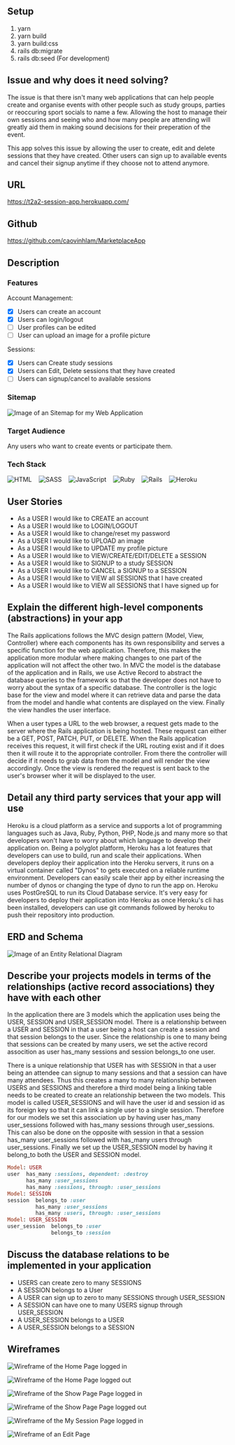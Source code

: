 ## Setup

1. yarn
2. yarn build
3. yarn build:css
4. rails db:migrate
5. rails db:seed (For development)

## Issue and why does it need solving?

The issue is that there isn't many web applications that can help people create and organise events with other people such as study groups, parties or reoccuring sport socials to name a few. 
Allowing the host to manage their own sessions and seeing who and how many people are attending will greatly aid them in making sound decisions for their preperation of the event.

This app solves this issue by allowing the user to create, edit and delete sessions that they have created. Other users can sign up to available events and cancel their signup anytime if they choose not to attend anymore.

## URL 
https://t2a2-session-app.herokuapp.com/

## Github
https://github.com/caovinhlam/MarketplaceApp

## Description

### Features

Account Management:
- [x] Users can create an account
- [x] Users can login/logout
- [ ] User profiles can be edited
- [ ] User can upload an image for a profile picture

Sessions:
- [x] Users can Create study sessions
- [x] Users can Edit, Delete sessions that they have created
- [ ] Users can signup/cancel to available sessions

### Sitemap

![Image of an Sitemap for my Web Application](./app/assets/images/Sitemap.png)

### Target Audience
Any users who want to create events or participate them.

### Tech Stack
![HTML](https://img.shields.io/badge/HTML5-E34F26?style=for-the-badge&logo=html5&logoColor=white) &nbsp;&nbsp; ![SASS](https://img.shields.io/badge/SASS-hotpink.svg?style=for-the-badge&logo=SASS&logoColor=white) &nbsp;&nbsp; ![JavaScript](https://img.shields.io/badge/javascript-%23323330.svg?style=for-the-badge&logo=javascript&logoColor=%23F7DF1E) &nbsp;&nbsp; ![Ruby](https://img.shields.io/badge/ruby-%23CC342D.svg?style=for-the-badge&logo=ruby&logoColor=white) &nbsp;&nbsp; ![Rails](https://img.shields.io/badge/rails-%23CC0000.svg?style=for-the-badge&logo=ruby-on-rails&logoColor=white) &nbsp;&nbsp; ![Heroku](https://img.shields.io/badge/heroku-%23430098.svg?style=for-the-badge&logo=heroku&logoColor=white)

## User Stories
- As a USER I would like to CREATE an account
- As a USER I would like to LOGIN/LOGOUT
- As a USER I would like to change/reset my password
- As a USER I would like to UPLOAD an image
- As a USER I would like to UPDATE my profile picture
- As a USER I would like to VIEW/CREATE/EDIT/DELETE a SESSION
- As a USER I would like to SIGNUP to a study SESSION
- As a USER I would like to CANCEL a SIGNUP to a SESSION
- As a USER I would like to VIEW all SESSIONS that I have created
- As a USER I would like to VIEW all SESSIONS that I have signed up for

## Explain the different high-level components (abstractions) in your app

The Rails applications follows the MVC design pattern (Model, View, Controller) where each components has its own responsibility and serves a specific function for the web application. Therefore,  this makes the application more modular where making changes to one part of the application will not affect the other two. In MVC the model is the database of the application and in Rails, we use Active Record to abstract the database queries to the framework so that the developer does not have to worry about the syntax of a specific database. The controller is the logic base for the view and model where it can retrieve data and parse the data from the model and handle what contents are displayed on the view. Finally the view handles the user interface.

When a user types a URL to the web browser, a request gets made to the server where the Rails application is being hosted. These request can either be a GET, POST, PATCH, PUT, or DELETE. When the Rails application receives this request, it will first check if the URL routing exist and if it does then it will route it to the appropriate controller. From there the controller will decide if it needs to grab data from the model and will render the view accordingly. Once the view is rendered the request is sent back to the user's browser wher it will be displayed to the user.

## Detail any third party services that your app will use

Heroku is a cloud platform as a service and supports a lot of programming languages such as Java, Ruby, Python, PHP, Node.js and many more so that developers won't have to worry about which language to develop their application on. Being a polyglot platform, Heroku has a lot features that developers can use to build, run and scale their applications. When developers deploy their application into the Heroku servers, it runs on a virtual container called "Dynos" to gets executed on a reliable runtime environment. Developers can easily scale their app by either increasing the number of dynos or changing the type of dyno to run the app on. Heroku uses PostGreSQL to run its Cloud Database service. It's very easy for developers to deploy their application into Heroku as once Heroku's cli has been installed, developers can use git commands followed by heroku to push their repository into production.

## ERD and Schema

![Image of an Entity Relational Diagram](./app/assets/images/erd.png)

## Describe your projects models in terms of the relationships (active record associations) they have with each other

In the application there are 3 models which the application uses being the USER, SESSION and USER_SESSION model. There is a relationship between a USER and SESSION in that a user being a host can create a session and that session belongs to the user. Since the relationship is one to many being that sessions can be created by many users, we set the active record assocition as user has_many sessions and session belongs_to one user.

There is a unique relationship that USER has with SESSION in that a user being an attendee can signup to many sessions and that a session can have many attendees. Thus this creates a many to many relationship between USERS and SESSIONS and therefore a third model being a linking table needs to be created to create an relationship between the two models. This model is called USER_SESSIONS and will have the user id and session id as its foreign key so that it can link a single user to a single session. Therefore for our models we set this association up by having user has_many user_sessions followed with has_many sessions through user_sessions. This can also be done on the opposite with session in that a session has_many user_sessions followed with has_many users through user_sessions. Finally we set up the USER_SESSION model by having it belong_to both the USER and SESSION model.

```ruby
Model: USER
user  has_many :sessions, dependent: :destroy
      has_many :user_sessions
      has_many :sessions, through: :user_sessions
Model: SESSION
session  belongs_to :user
         has_many :user_sessions
         has_many :users, through: :user_sessions
Model: USER_SESSION
user_session  belongs_to :user
              belongs_to :session
```

## Discuss the database relations to be implemented in your application
- USERS can create zero to many SESSIONS
- A SESSION belongs to a User
- A USER can sign up to zero to many SESSIONS through USER_SESSION
- A SESSION can have one to many USERS signup through USER_SESSION
- A USER_SESSION belongs to a USER
- A USER_SESSION belongs to a SESSION

## Wireframes

![Wireframe of the Home Page logged in](./app/assets/images/HomePage(LoggedIn).png)
<br/>

![Wireframe of the Home Page logged out](./app/assets/images/HomePage(LoggedOut).png)
<br/>

![Wireframe of the Show Page Page logged in](./app/assets/images/ShowPage(LoggedIn).png)
<br/>

![Wireframe of the Show Page Page logged out](./app/assets/images/ShowPage(LoggedOut).png)
<br/>

![Wireframe of the My Session Page logged in](./app/assets/images/MySessionPage(LoggedIn).png)
<br/>

![Wireframe of an Edit Page](./app/assets/images/EditPage(LoggedIn).png)
<br/>